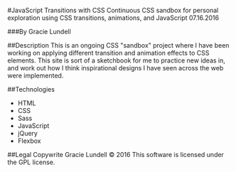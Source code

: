 #JavaScript Transitions with CSS
Continuous CSS sandbox for personal exploration using CSS transitions, animations, and JavaScript
07.16.2016

###By Gracie Lundell

##Description
This is an ongoing CSS "sandbox" project where I have been working on applying different transition and animation effects to CSS elements. This site is sort of a sketchbook for me to practice new ideas in, and work out how I think inspirational designs I have seen across the web were implemented.

##Technologies
- HTML
- CSS
- Sass
- JavaScript
- jQuery
- Flexbox

##Legal
Copywrite Gracie Lundell &copy; 2016 This software is licensed under the GPL license.
